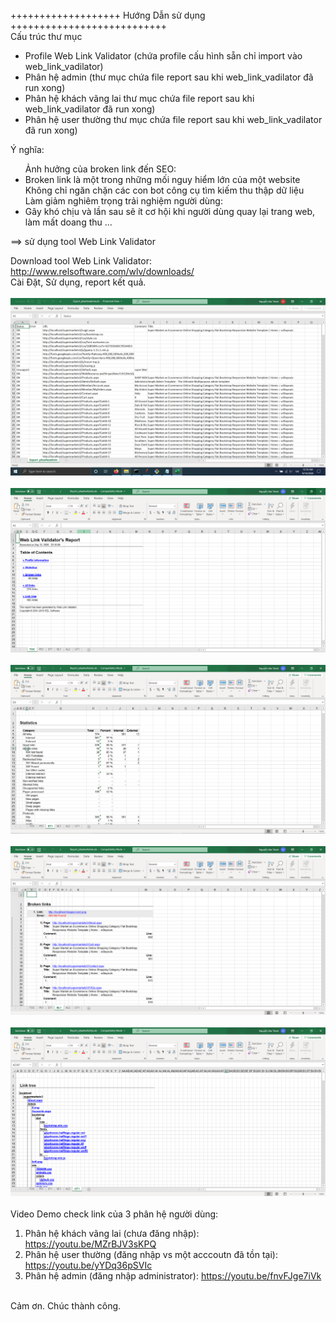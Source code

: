  </br>
 +++++++++++++++++++ Hướng Dẫn sử dụng +++++++++++++++++++++++++++
 </br>
 Cấu trúc thư mục </br>
 <ul>
	<li>Profile Web Link Validator (chứa profile cấu hình sẵn chỉ import vào web_link_vadilator)  </li>
	<li>Phân hệ admin (thư mục chứa file report sau khi web_link_vadilator đã run xong) </li>
	<li>Phân hệ khách vãng lai thư mục chứa file report sau khi web_link_vadilator đã run xong) </li>
	<li>Phân hệ user thường thư mục chứa file report sau khi web_link_vadilator đã run xong) </li>
 </ul>
Ý nghĩa: </br>
 <ul>
Ảnh hưởng của broken link đến SEO: </br>
	<li> Broken link là một trong những mối nguy hiểm lớn của một website
	Không chỉ ngăn chặn các con bot công cụ tìm kiếm thu thập dữ liệu</li>
Làm giảm nghiêm trọng trải nghiệm người dùng: 
	<li>Gây khó chịu và lần sau sẽ ít cơ hội
	khi người dùng quay lại trang web, làm mất doang thu ...</li>
	 </ul>

==> sử dụng tool Web Link Validator

Download tool Web Link Validator: 
http://www.relsoftware.com/wlv/downloads/
</br>
Cài Đặt, Sử dụng, report kết quả.
</br>
</br>
<img src="./Phân hệ admin/export.png" alt="Export file excel">
</br></br>
<img src="./Phân hệ admin/report1.png" alt="Report content">
</br></br>
<img src="./Phân hệ admin/report2.png" alt="Report statistics">
</br></br>
<img src="./Phân hệ admin/report3.png" alt="Report Broken Link">
</br></br>
<img src="./Phân hệ admin/report4.png" alt="Report Link Tree">
</br></br>
Video Demo check link của 3 phân hệ người dùng: 
1) Phân hệ khách vãng lai (chưa đăng nhập): https://youtu.be/MZrBJV3sKPQ
2) Phân hệ user thường (đăng nhập vs một acccoutn đã tồn tại): https://youtu.be/yYDq36pSVIc
3) Phân hệ admin (đăng nhập administrator): https://youtu.be/fnvFJge7iVk
</br>
Cảm ơn. Chúc thành công.
